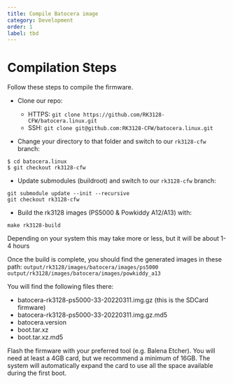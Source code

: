 ```yaml
---
title: Compile Batocera image
category: Development
order: 1
label: tbd
---
```


# Compilation Steps

Follow these steps to compile the firmware.

- Clone our repo:
  - HTTPS: ```git clone https://github.com/RK3128-CFW/batocera.linux.git```
  - SSH: ```git clone git@github.com:RK3128-CFW/batocera.linux.git```

- Change your directory to that folder and switch to our ```rk3128-cfw``` branch:
```
$ cd batocera.linux
$ git checkout rk3128-cfw
```
- Update submodules (buildroot) and switch to our ```rk3128-cfw``` branch:
```
git submodule update --init --recursive
git checkout rk3128-cfw
```

- Build the rk3128 images (PS5000 & Powkiddy A12/A13) with:
```
make rk3128-build
```

Depending on your system this may take more or less, but it will be about 1-4 hours

Once the build is complete, you should find the generated images in these path:
```output/rk3128/images/batocera/images/ps5000```
```output/rk3128/images/batocera/images/powkiddy_a13```

You will find the following files there:
- batocera-rk3128-ps5000-33-20220311.img.gz (this is the SDCard firmware)
- batocera-rk3128-ps5000-33-20220311.img.gz.md5  
- batocera.version  
- boot.tar.xz  
- boot.tar.xz.md5

Flash the firmware with your preferred tool (e.g. Balena Etcher). You will need at least a 4GB card, but we recommend a minimum of 16GB. The system will automatically expand the card to use all the space available during the first boot.

